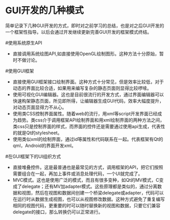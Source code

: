 GUI开发的几种模式
===============
简单记录下几种GUI开发的方式，即时对之前学习的总结，也是对之后GUI开发的一个框架性指导。以后会通过开发继续更新完善GUI开发的框架模式终结。

#使用系统原生API
* 直接调用系统绘图API,如直接使用OpenGL绘制图形。这种方法十分原始，暂时不做讨论。

#使用GUI框架
* 直接使用GUI框架接口绘制界面。这种方式十分常见，但是效率比较低，对于动态的界面比较合适，如果用来编写复杂的静态页面则显得比较啰嗦。
* 使用可视化GUI编辑器。这也是目前很流行的开发方式，通过界面编辑器可以快速构架静态页面，所见即所得，让编辑器生成GUI代码，效率大幅度提升，对动态页面显得力不从心。
* 使用类CSS控制界面属性。随着web的流行，用xml等script开发界面已经成为趋势。类css介于调用框架API绘制界面和用xml绘制界面的两种方法之间，类css只是控制界面的样式，而界面的控件还是需要通过使用api生成，代表性的就是Qt的stylesheet。
* 使用类似xml的绘制界面，通过id等属性和代码联系在一起。代表框架有Qt的qml，Android的界面开发xml。

#在GUI框架下的UI组织方式
* 直接堆叠控件。这是最普通也是最常见的方式，调用框架的API，把它们按照需要组合在一起，再加上事件或消息处理代码，一个UI就完成了。
* MVC模式。这也是使用广泛的模式，而且有很多变种，如Qt的MV模式，C变成了delegate；还有MV加adapter模式。这些原理都是类似的，通过分离数据和视图，然后在视图和数据间创建一个桥梁delegate或adapter，代码可以在运行时从数据生成视图，也可以从视图修改数据。这种方式避免了重复编写相同的视图代码，更重要的时可以随时替换新的视图和数据，只要它们兼容delegate的接口，那么转换仍可以正常进行。



